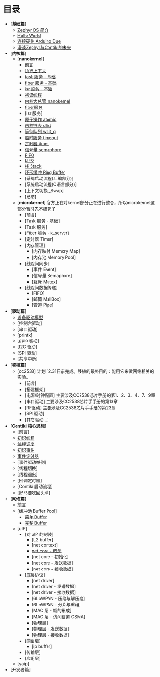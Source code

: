# 目录

* [**基础篇**]
   * [Zephyr OS 简介](src/introduce/introduction.md)
   * [Hello World](src/introduce/hello-world.md)
   * [连接硬件 Arduino Due](src/introduce/arduino_due.md)
   * [漫谈Zephyr与Contiki的未来](src/introduce/vs-contiki.md)
* [**内核篇**]
   * [**nanokernel**]
      * [前言](src/kernel/nanokernel/preface.md)
      * [执行上下文](src/kernel/nanokernel/context.md)
	  * [task 服务 - 基础](src/kernel/nanokernel/task_basic.md)
	  * [fiber 服务 - 基础](src/kernel/nanokernel/fiber_basic.md)
	  * [isr 服务 - 基础](src/kernel/nanokernel/isr_basic.md)
      * [初识线程](src/kernel/nanokernel/thread.md)
      * [内核大总管_nanokernel](src/kernel/nanokernel/nanokernel.md)
      * [fiber服务](src/kernel/nanokernel/fiber.md)
	  * [isr 服务]
      * [原子操作 atomic](src/kernel/nanokernel/atomic.md)
      * [内核链表 dlist](src/kernel/nanokernel/dlist.md)
      * [等待队列 wait_q](src/kernel/nanokernel/wait_q.md)
      * [超时服务 timeout](src/kernel/nanokernel/timeout.md)
      * [定时器 timer](src/kernel/nanokernel/timer.md)
      * [信号量 semaphore](src/kernel/nanokernel/sema.md)
      * [FIFO](src/kernel/nanokernel/fifo.md)
      * [LIFO](src/kernel/nanokernel/lifo.md)
      * [栈 Stack](src/kernel/nanokernel/stack.md)
      * [环形缓冲 Ring Buffer](src/kernel/nanokernel/ring_buf.md)
      * [系统启动流程(汇编部分)]
      * [系统启动流程(C语言部分)]
      * [上下文切换 _Swap]
      * [总结]
   * [**microkernel**] 官方正在对kernel部分正在进行整合，所以microkernel这部分暂时先不研究了
      * [前言]
	  * [Task 服务 - 基础]
	  * [Task 服务]
	  * [Fiber 服务 - k_server]
	  * [定时器 Timer]
	  * [内存管理]
	     * [内存映射 Memory Map]
	     * [内存池 Memory Pool]
      * [线程间同步]
	     * [事件 Event]
	     * [信号量 Semaphore]
	     * [互斥 Mutex]
      * [线程间数据传递]
	     * [FIFO]
	     * [邮筒 MailBox]
	     * [管道 Pipe]
* [**驱动篇**]
   * [设备驱动模型](src/driver/device-driver-module.md)
   * [控制台驱动]
   * [串口驱动]
   * [printk]
   * [gpio 驱动]
   * [I2C 驱动]
   * [SPI 驱动]
   * [共享中断]
* [**移植篇**]
   * [cc2538] 计划 12.31日前完成。移植的最终目的：能用它来做网络相关的实验。
      * [前言]
      * [搭建框架]
      * [电源/时钟配置] 主要涉及CC2538芯片手册的第1、2、3、4、7、9章
      * [串口驱动] 主要涉及CC2538芯片手手册的第18章
	  * [RF驱动] 主要涉及CC2538芯片手手册的第23章
      * [SPI 驱动]
	  * [其它驱动...]
* [**Contiki 核心思想**]
   * [前言]
   * [初识线程](src/contiki/thread.md)
   * [线程调度](src/contiki/thread-call.md)
   * [初识事件](src/contiki/event.md)
   * [事件定时器](src/contiki/etimer.md)
   * [事件驱动举例]
   * [线程切换]
   * [线程退出]
   * [回调定时器]
   * [Contiki 启动流程]
   * [好马要吃回头草]
* [**网络篇**]
   * [前言](src/net/introduce.md)
   * [缓冲池 Buffer Pool]
      * [简单 Buffer](src/net/common/simply-buf.md)
      * [完整 Buffer](src/net/common/full-buf.md)
   * [uIP]
      * [对 uIP 的封装]
         * [L2 buffer]
         * [net context]
         * [net core - 概念](src/net/uip/netcore-concept.md)
         * [net core - 初始化]
         * [net core - 发送数据]
         * [net core - 接收数据]
      * [底层协议]
         * [net driver]
         * [net driver - 发送数据]
         * [net driver - 接收数据]
         * [6LoWPAN - 压缩与解压缩]
         * [6LoWPAN - 分片与重组]
         * [MAC 层 - 帧的形成]
         * [MAC 层 - 访问信道 CSMA]
         * [物理层]
         * [物理层 - 发送数据]
         * [物理层 - 接收数据]
      * [网络层]
         * [ip buffer]
      * [传输层]
      * [应用层]
   * [yaip]
* [开发者篇]
